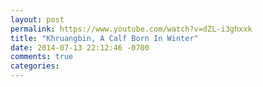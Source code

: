 ```yaml
---
layout: post
permalink: https://www.youtube.com/watch?v=dZL-i3ghxxk
title: "Khruangbin, A Calf Born In Winter"
date: 2014-07-13 22:12:46 -0700
comments: true
categories: 
---
```

